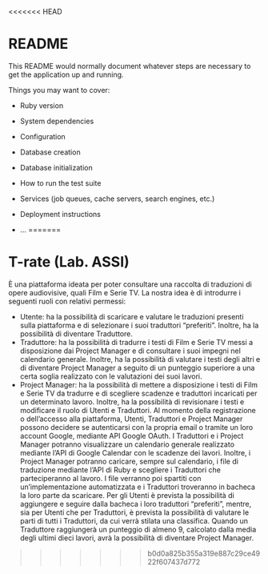 <<<<<<< HEAD
# README

This README would normally document whatever steps are necessary to get the
application up and running.

Things you may want to cover:

* Ruby version

* System dependencies

* Configuration

* Database creation

* Database initialization

* How to run the test suite

* Services (job queues, cache servers, search engines, etc.)

* Deployment instructions

* ...
=======
# T-rate (Lab. ASSI)


È una piattaforma ideata per poter consultare una raccolta di traduzioni di opere audiovisive, quali
Film e Serie TV.
La nostra idea è di introdurre i seguenti ruoli con relativi permessi:
- Utente: ha la possibilità di scaricare e valutare le traduzioni presenti sulla piattaforma e di
selezionare i suoi traduttori “preferiti”. Inoltre, ha la possibilità di diventare Traduttore.
- Traduttore: ha la possibilità di tradurre i testi di Film e Serie TV messi a disposizione dai
Project Manager e di consultare i suoi impegni nel calendario generale. Inoltre, ha la
possibilità di valutare i testi degli altri e di diventare Project Manager a seguito di un
punteggio superiore a una certa soglia realizzato con le valutazioni dei suoi lavori.
- Project Manager: ha la possibilità di mettere a disposizione i testi di Film e Serie TV da
tradurre e di scegliere scadenze e traduttori incaricati per un determinato lavoro. Inoltre,
ha la possibilità di revisionare i testi e modificare il ruolo di Utenti e Traduttori.
Al momento della registrazione o dell’accesso alla piattaforma, Utenti, Traduttori e Project
Manager possono decidere se autenticarsi con la propria email o tramite un loro account Google,
mediante API Google OAuth.
I Traduttori e i Project Manager potranno visualizzare un calendario generale realizzato mediante
l’API di Google Calendar con le scadenze dei lavori.
Inoltre, i Project Manager potranno caricare, sempre sul calendario, i file di traduzione mediante
l’API di Ruby e scegliere i Traduttori che parteciperanno al lavoro. I file verranno poi spartiti con
un’implementazione automatizzata e i Traduttori troveranno in bacheca la loro parte da scaricare.
Per gli Utenti è prevista la possibilità di aggiungere e seguire dalla bacheca i loro traduttori
“preferiti”, mentre, sia per Utenti che per Traduttori, è prevista la possibilità di valutare le parti di
tutti i Traduttori, da cui verrà stilata una classifica.
Quando un Traduttore raggiungerà un punteggio di almeno 9, calcolato dalla media degli ultimi
dieci lavori, avrà la possibilità di diventare Project Manager.
>>>>>>> b0d0a825b355a319e887c29ce4922f607437d772
